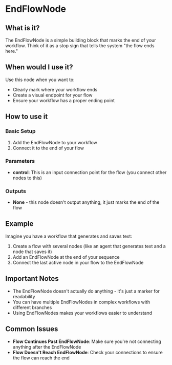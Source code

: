 # EndFlowNode

## What is it?

The EndFlowNode is a simple building block that marks the end of your workflow. Think of it as a stop sign that tells the system "the flow ends here."

## When would I use it?

Use this node when you want to:

- Clearly mark where your workflow ends
- Create a visual endpoint for your flow
- Ensure your workflow has a proper ending point

## How to use it

### Basic Setup

1. Add the EndFlowNode to your workflow
1. Connect it to the end of your flow

### Parameters

- **control**: This is an input connection point for the flow (you connect other nodes to this)

### Outputs

- **None** - this node doesn't output anything, it just marks the end of the flow

## Example

Imagine you have a workflow that generates and saves text:

1. Create a flow with several nodes (like an agent that generates text and a node that saves it)
1. Add an EndFlowNode at the end of your sequence
1. Connect the last active node in your flow to the EndFlowNode

## Important Notes

- The EndFlowNode doesn't actually do anything - it's just a marker for readability
- You can have multiple EndFlowNodes in complex workflows with different branches
- Using EndFlowNodes makes your workflows easier to understand

## Common Issues

- **Flow Continues Past EndFlowNode**: Make sure you're not connecting anything after the EndFlowNode
- **Flow Doesn't Reach EndFlowNode**: Check your connections to ensure the flow can reach the end
